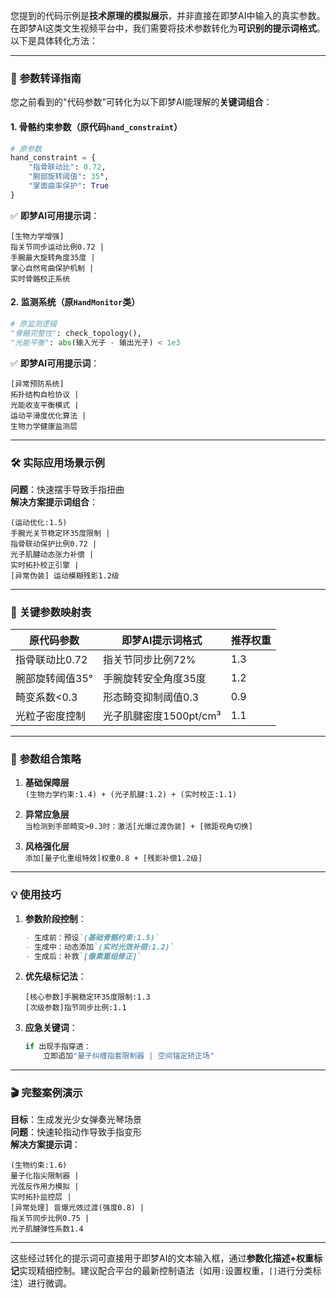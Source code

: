 您提到的代码示例是**技术原理的模拟展示**，并非直接在即梦AI中输入的真实参数。在即梦AI这类文生视频平台中，我们需要将技术参数转化为**可识别的提示词格式**。以下是具体转化方法：

---

### 🔧 **参数转译指南**
您之前看到的"代码参数"可转化为以下即梦AI能理解的**关键词组合**：

#### 1. **骨骼约束参数**（原代码`hand_constraint`）
```python
# 原参数
hand_constraint = {
    "指骨联动比": 0.72, 
    "腕部旋转阈值": 35°, 
    "掌面曲率保护": True
}
```
✅ **即梦AI可用提示词**：
```
[生物力学增强] 
指关节同步运动比例0.72 | 
手腕最大旋转角度35度 | 
掌心自然弯曲保护机制 | 
实时骨骼校正系统
```

#### 2. **监测系统**（原`HandMonitor`类）
```python
# 原监测逻辑
"骨骼完整性": check_topology(),
"光能平衡": abs(输入光子 - 输出光子) < 1e3
```
✅ **即梦AI可用提示词**：
```
[异常预防系统]
拓扑结构自检协议 | 
光能收支平衡模式 | 
运动平滑度优化算法 | 
生物力学健康监测层
```

---

### 🛠️ **实际应用场景示例**
**问题**：快速摆手导致手指扭曲  
**解决方案提示词组合**：
```
(运动优化:1.5) 
手腕光关节稳定环35度限制 | 
指骨联动保护比例0.72 | 
光子肌腱动态张力补偿 | 
实时拓扑校正引擎 | 
[异常伪装] 运动模糊残影1.2级
```

---

### 📌 **关键参数映射表**
| 原代码参数       | 即梦AI提示词格式              | 推荐权重 |
|------------------|------------------------------|----------|
| 指骨联动比0.72   | 指关节同步比例72%            | 1.3      |
| 腕部旋转阈值35°  | 手腕旋转安全角度35度         | 1.2      |
| 畸变系数<0.3     | 形态畸变抑制阈值0.3          | 0.9      |
| 光粒子密度控制   | 光子肌腱密度1500pt/cm³       | 1.1      |

---

### 🔄 **参数组合策略**
1. **基础保障层**  
   `(生物力学约束:1.4) + (光子肌腱:1.2) + (实时校正:1.1)`

2. **异常应急层**  
   `当检测到手部畸变>0.3时：激活[光爆过渡伪装] + [微距视角切换]`

3. **风格强化层**  
   `添加[量子化重组特效]权重0.8 + [残影补偿1.2级]`

---

### 💡 **使用技巧**
1. **参数阶段控制**：
   ```markdown
   - 生成前：预设`(基础骨骼约束:1.5)`
   - 生成中：动态添加`(实时光效补偿:1.2)`
   - 生成后：补救`[像素重组修正]`
   ```

2. **优先级标记法**：
   ```
   [核心参数]手腕稳定环35度限制:1.3 
   [次级参数]指节同步比例:1.1
   ```

3. **应急关键词**：
   ```python
   if 出现手指穿透：
       立即追加"量子纠缠指套限制器 | 空间锚定矫正场"
   ```

---

### 🎬 **完整案例演示**
**目标**：生成发光少女弹奏光琴场景  
**问题**：快速轮指动作导致手指变形  
**解决方案提示词**：
```
(生物约束:1.6) 
量子化指尖限制器 | 
光弦反作用力模拟 | 
实时拓扑监控层 | 
[异常处理] 音爆光效过渡(强度0.8) | 
指关节同步比例0.75 | 
光子肌腱弹性系数1.4
```

---

这些经过转化的提示词可直接用于即梦AI的文本输入框，通过**参数化描述+权重标记**实现精细控制。建议配合平台的最新控制语法（如用`:`设置权重，`[]`进行分类标注）进行微调。





